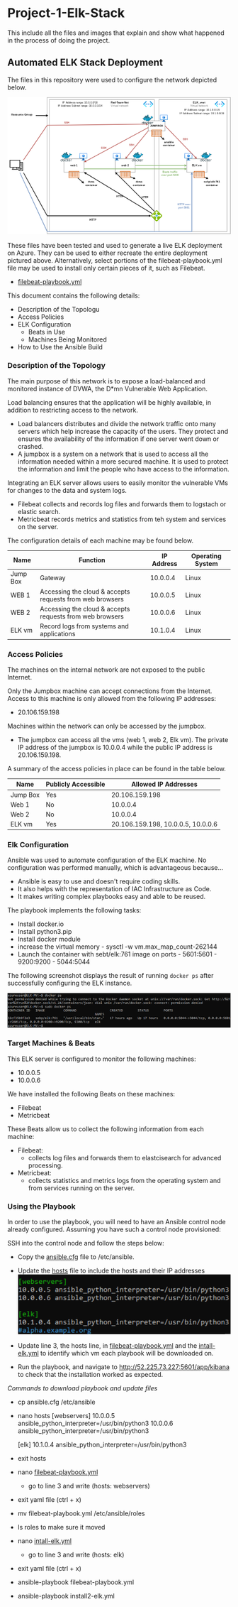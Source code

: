 # Project-1-Elk-Stack
This include all the files and images that explain and show what happened in the process of doing the project.

## Automated ELK Stack Deployment

The files in this repository were used to configure the network depicted below.

![Diagrams/networking.png](https://github.com/nabouneama/Project-1-Elk-Stack/blob/main/Diagrams/networking.png)

These files have been tested and used to generate a live ELK deployment on Azure. They can be used to either recreate the entire deployment pictured above. Alternatively, select portions of the filebeat-playbook.yml file may be used to install only certain pieces of it, such as Filebeat.

  - [filebeat-playbook.yml](https://github.com/nabouneama/Project-1-Elk-Stack/blob/main/Ansible/roles/filebeat-playbook.yml)

This document contains the following details:
- Description of the Topologu
- Access Policies
- ELK Configuration
  - Beats in Use
  - Machines Being Monitored
- How to Use the Ansible Build


### Description of the Topology

The main purpose of this network is to expose a load-balanced and monitored instance of DVWA, the D*mn Vulnerable Web Application.

Load balancing ensures that the application will be highly available, in addition to restricting access to the network.
- Load balancers distributes and divide the network traffic onto many servers which help increase the capacity of the users. They protect and ensures the availability of the information if one server went down or crashed. 
- A jumpbox is a system on a network that is used to access all the information needed within a more secured machine. It is used to protect the information and limit the people who have access to the information.

Integrating an ELK server allows users to easily monitor the vulnerable VMs for changes to the data and system logs.
- Filebeat collects and records log files and forwards them to logstach or elastic search.
- Metricbeat records metrics and statistics from teh system and services on the server.

The configuration details of each machine may be found below.

| Name     | Function                                  | IP Address | Operating System |
|----------|----------------------------------------------------------|------------|------------------|
| Jump Box | Gateway                                                  | 10.0.0.4   | Linux            |
| WEB 1    | Accessing the cloud & accepts requests from web browsers | 10.0.0.5   | Linux            |
| WEB 2    | Accessing the cloud & accepts requests from web browsers | 10.0.0.6   | Linux            |
| ELK vm   | Record logs from systems and applications                | 10.1.0.4   | Linux            |

### Access Policies

The machines on the internal network are not exposed to the public Internet. 

Only the Jumpbox machine can accept connections from the Internet. Access to this machine is only allowed from the following IP addresses:
- 20.106.159.198

Machines within the network can only be accessed by the jumpbox.
- The jumpbox can access all the vms (web 1, web 2, Elk vm). The private IP address of the jumpbox is 10.0.0.4 while the public IP address is 20.106.159.198.

A summary of the access policies in place can be found in the table below.

| Name     | Publicly Accessible | Allowed IP Addresses               |
|----------|---------------------|------------------------------------|
| Jump Box | Yes                 | 20.106.159.198                     |
| Web 1    | No                  | 10.0.0.4                           |
| Web 2    | No                  | 10.0.0.4                           |
| ELK vm   | Yes                 | 20.106.159.198, 10.0.0.5, 10.0.0.6 |

### Elk Configuration

Ansible was used to automate configuration of the ELK machine. No configuration was performed manually, which is advantageous because...
- Ansible is easy to use and doesn't require coding skills. 
- It also helps with the representation of IAC Infrastructure as Code.
- It makes writing complex playbooks easy and able to be reused.

The playbook implements the following tasks:
- Install docker.io
- Install python3.pip
- Install docker module
- increase the virtual memory 
      - sysctl -w vm.max_map_count-262144
- Launch the container with sebt/elk:761 image on ports
      - 5601:5601
      - 9200:9200
      - 5044:5044

The following screenshot displays the result of running `docker ps` after successfully configuring the ELK instance.

![Docker_ps_output](https://github.com/nabouneama/Project-1-Elk-Stack/blob/main/Images/verifying-the-container.png)

### Target Machines & Beats
This ELK server is configured to monitor the following machines:
- 10.0.0.5
- 10.0.0.6

We have installed the following Beats on these machines:
- Filebeat
- Metricbeat

These Beats allow us to collect the following information from each machine:
- Filebeat:
    - collects log files and forwards them to elastcisearch for advanced processing.
- Metricbeat:
    - collects statistics and metrics logs from the operating system and from services running on the server.

### Using the Playbook
In order to use the playbook, you will need to have an Ansible control node already configured. Assuming you have such a control node provisioned: 

SSH into the control node and follow the steps below:
- Copy the [ansible.cfg](https://github.com/nabouneama/Project-1-Elk-Stack/blob/main/Ansible/ansible.cfg) file to /etc/ansible.
- Update the [hosts](https://github.com/nabouneama/Project-1-Elk-Stack/blob/main/Ansible/hosts) file to include the hosts and their IP addresses
  ![hosts](https://github.com/nabouneama/Project-1-Elk-Stack/blob/main/Images/configuring-the-ELK-server.png)
  
- Update line 3, the hosts line, in [filebeat-playbook.yml](https://github.com/nabouneama/Project-1-Elk-Stack/blob/main/Ansible/roles/filebeat-playbook.yml) and the [intall-elk.yml](https://github.com/nabouneama/Project-1-Elk-Stack/blob/main/Ansible/install2-elk.yml) to identify which vm each playbook will be downloaded on.
 
- Run the playbook, and navigate to http://52.225.73.227:5601/app/kibana to check that the installation worked as expected.

_Commands to download playbook and update files_
- cp ansible.cfg /etc/ansible
- nano hosts
    [webservers]
    10.0.0.5 ansible_python_interpreter=/usr/bin/python3
    10.0.0.6 ansible_python_interpreter=/usr/bin/python3
    
    [elk]
    10.1.0.4 ansible_python_interpreter=/usr/bin/python3
- exit hosts
- nano [filebeat-playbook.yml](https://github.com/nabouneama/Project-1-Elk-Stack/blob/main/Ansible/roles/filebeat-playbook.yml)
    -  go to line 3 and write (hosts: webservers)
- exit yaml file (ctrl + x) 
- mv filebeat-playbook.yml /etc/ansible/roles
- ls roles to make sure it moved 

- nano [intall-elk.yml](https://github.com/nabouneama/Project-1-Elk-Stack/blob/main/Ansible/install2-elk.yml)
    - go to line 3 and write (hosts: elk)
- exit yaml file (ctrl + x) 
- ansible-playbook filebeat-playbook.yml
- ansible-playbook install2-elk.yml
